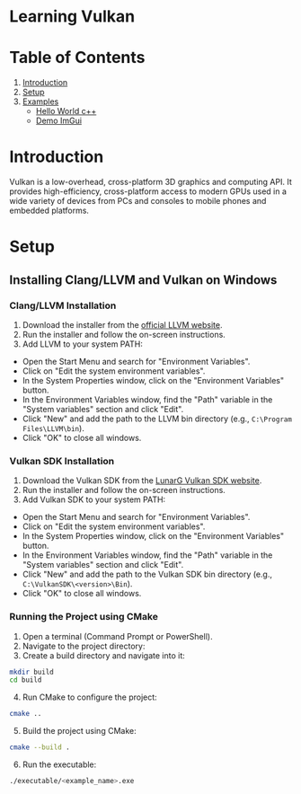
# Learning Vulkan

# Table of Contents

1. [Introduction](#introduction)
1. [Setup](#setup)
1. [Examples](#examples)
    - [Hello World c++](examples/hello_world/)
    - [Demo ImGui](examples/hello_imgui)




# Introduction
Vulkan is a low-overhead, cross-platform 3D graphics and computing API. It provides high-efficiency, cross-platform access to modern GPUs used in a wide variety of devices from PCs and consoles to mobile phones and embedded platforms.

# Setup

## Installing Clang/LLVM and Vulkan on Windows

### Clang/LLVM Installation

1. Download the installer from the [official LLVM website](https://releases.llvm.org/download.html).
2. Run the installer and follow the on-screen instructions.
3. Add LLVM to your system PATH:
  - Open the Start Menu and search for "Environment Variables".
  - Click on "Edit the system environment variables".
  - In the System Properties window, click on the "Environment Variables" button.
  - In the Environment Variables window, find the "Path" variable in the "System variables" section and click "Edit".
  - Click "New" and add the path to the LLVM bin directory (e.g., `C:\Program Files\LLVM\bin`).
  - Click "OK" to close all windows.

### Vulkan SDK Installation

1. Download the Vulkan SDK from the [LunarG Vulkan SDK website](https://vulkan.lunarg.com/sdk/home).
2. Run the installer and follow the on-screen instructions.
3. Add Vulkan SDK to your system PATH:
  - Open the Start Menu and search for "Environment Variables".
  - Click on "Edit the system environment variables".
  - In the System Properties window, click on the "Environment Variables" button.
  - In the Environment Variables window, find the "Path" variable in the "System variables" section and click "Edit".
  - Click "New" and add the path to the Vulkan SDK bin directory (e.g., `C:\VulkanSDK\<version>\Bin`).
  - Click "OK" to close all windows.

### Running the Project using CMake

1. Open a terminal (Command Prompt or PowerShell).
2. Navigate to the project directory:
3. Create a build directory and navigate into it:
  ```sh
  mkdir build
  cd build
  ```
4. Run CMake to configure the project:
  ```sh
  cmake ..
  ```
5. Build the project using CMake:
  ```sh
  cmake --build .
  ```
6. Run the executable:
  ```sh
  ./executable/<example_name>.exe
  ```

